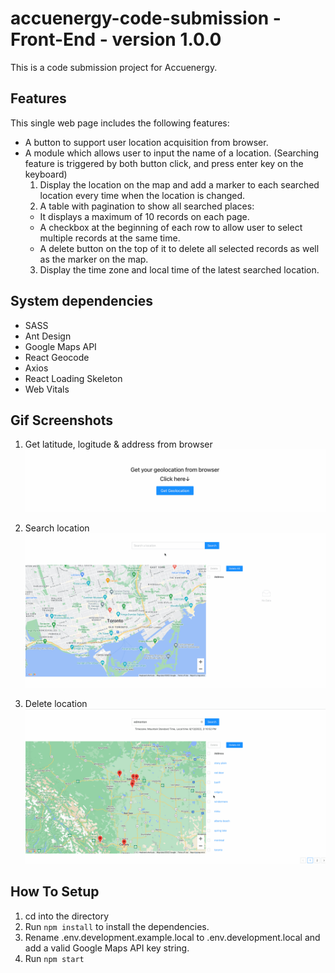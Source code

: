 # accuenergy-code-submission - Front-End - version 1.0.0

This is a code submission project for Accuenergy. 

## Features
This single web page includes the following features: 
- A button to support user location acquisition from browser.
- A module which allows user to input the name of a location. (Searching feature is triggered by both button click, and press enter key on the keyboard)
  1. Display the location on the map and add a marker to each searched location every time when the location is changed.
  2. A table with pagination to show all searched places:
    - It displays a maximum of 10 records on each page.
    - A checkbox at the beginning of each row to allow user to select multiple records at the same time.
    - A delete button on the top of it to delete all selected records as well as the marker on the map.
  3. Display the time zone and local time of the latest searched location. 

## System dependencies
- SASS
- Ant Design
- Google Maps API
- React Geocode
- Axios
- React Loading Skeleton
- Web Vitals

## Gif Screenshots
1. Get latitude, logitude & address from browser
![Get geolocation](https://github.com/isissi/accuenergy-code-submission/blob/main/public/screenshots/getGeolocation.gif?raw=true "Get geolocation")

2. Search location
![Search location](https://github.com/isissi/accuenergy-code-submission/blob/main/public/screenshots/searchLocation.gif?raw=true "Search location")

3. Delete location
![Delete location](https://github.com/isissi/accuenergy-code-submission/blob/main/public/screenshots/deleteLocation.gif?raw=true "Delete location")

## How To Setup
1. cd into the directory 
2. Run `npm install` to install the dependencies.
3. Rename .env.development.example.local to .env.development.local and add a valid Google Maps API key string.
4. Run `npm start`
